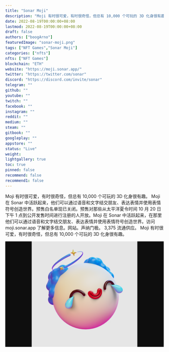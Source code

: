 ```yaml
---
title: "Sonar Moji"
description: "Moji 有时很可爱，有时很奇怪，但总有 10,000 个可玩的 3D 化身很有趣。"
date: 2022-08-19T00:00:00+08:00
lastmod: 2022-08-19T00:00:00+08:00
draft: false
authors: ["boogArno"]
featuredImage: "sonar-moji.png"
tags: ["NFT Games","Sonar Moji"]
categories: ["nfts"]
nfts: ["NFT Games"]
blockchain: "ETH"
website: "https://moji.sonar.app/"
twitter: "https://twitter.com/sonar"
discord: "https://discord.com/invite/sonar"
telegram: ""
github: ""
youtube: ""
twitch: ""
facebook: ""
instagram: ""
reddit: ""
medium: ""
steam: ""
gitbook: ""
googleplay: ""
appstore: ""
status: "Live"
weight: 
lightgallery: true
toc: true
pinned: false
recommend: false
recommend1: false
---
```


Moji 有时很可爱，有时很奇怪，但总有 10,000 个可玩的 3D 化身很有趣。 Moji 在 Sonar 中活跃起来，他们可以通过语音和文字结交朋友、表达表情并使用表情符号创造世界。预售白名单现已关闭。预售对那些从太平洋夏令时间 10 月 20 日下午 1 点到公开发售时间进行注册的人开放。Moji 在 Sonar 中活跃起来，在那里他们可以通过语音和文字结交朋友、表达表情并使用表情符号创造世界。访问 moji.sonar.app 了解更多信息。网站。声纳门极。 3,375 流通供应。 Moji 有时很可爱，有时很奇怪，但总有 10,000 个可玩的 3D 化身很有趣。

![sonarmoji-dapp-games-ethereum-image1_2178143224bfd37d46a4204e24286276](sonarmoji-dapp-games-ethereum-image1_2178143224bfd37d46a4204e24286276.png)